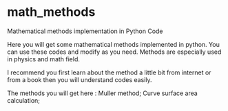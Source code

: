 # math_methods
Mathematical methods implementation in Python Code

Here you will get some mathematical methods implemented in python. You can use these codes and modify as you need. 
Methods are especially used in physics and math field.

I recommend you first learn about the method a little bit from internet or from a book then you will understand codes easily. 

The methods you will get here :
Muller method;
Curve surface area calculation;

